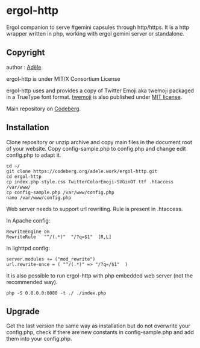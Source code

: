 # ergol-http

Ergol companion to serve #gemini capsules through http/https.
It is a http wrapper written in php, working with ergol gemini server or standalone.

## Copyright

author : [Adële](https://adele.work/)

ergol-http is under MIT/X Consortium License

ergol-http uses and provides a copy of Twitter Emoji aka twemoji packaged in a TrueType font format.
[twemoji](https://twemoji.twitter.com/) is also published under [MIT license](http://opensource.org/licenses/MIT).

Main repository on [Codeberg](https://codeberg.org/adele.work/ergol-http).

## Installation

Clone repository or unzip archive and copy main files in the document root of your website. Copy config-sample.php to config.php and change edit config.php to adapt it.
```
cd ~/
git clone https://codeberg.org/adele.work/ergol-http.git
cd ergol-http
cp index.php style.css TwitterColorEmoji-SVGinOT.ttf .htaccess /var/www/
cp config-sample.php /var/www/config.php
nano /var/www/config.php
```

Web server needs to support url rewriting. Rule is present in .htaccess.

In Apache config:
```
RewriteEngine on
RewriteRule   "^/(.*)"  "/?q=$1"  [R,L]
```

In lighttpd config:
```
server.modules += ("mod_rewrite")
url.rewrite-once = ( "^/(.*)" => "/?q=/$1"  )
```

It is also possible to run ergol-http with php embedded web server (not the recommended way).
```
php -S 0.0.0.0:8080 -t ./ ./index.php
```

## Upgrade

Get the last version the same way as installation but do not overwrite your config.php, check if there are new constants in config-sample.php and add them into your config.php.

